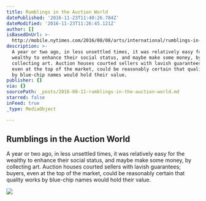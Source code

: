 ```yaml
---
title: Rumblings in the Auction World
datePublished: '2016-11-23T11:40:26.784Z'
dateModified: '2016-11-23T11:26:45.121Z'
author: []
isBasedOnUrl: >-
  http://mobile.nytimes.com/2016/08/08/arts/international/rumblings-in-the-auction-world.html
description: >-
  A year or two ago, in less unsettled times, it was relatively easy for the
  wealthy to enhance their social status, and maybe make some money, by
  collecting art. Auction houses courted sellers with lavish guarantees; buyers,
  even at the top of the market, could be reasonably certain that quality works
  by blue-chip names would hold their value.
publisher: {}
via: {}
sourcePath: _posts/2016-08-11-rumblings-in-the-auction-world.md
starred: false
inFeed: true
_type: MediaObject

---
```

<article style=""><h1>Rumblings in the Auction World</h1><p>A year or two ago, in less unsettled times, it was relatively easy for the wealthy to enhance their social status, and maybe make some money, by collecting art. Auction houses courted sellers with lavish guarantees; buyers, even at the top of the market, could be reasonably certain that quality works by blue-chip names would hold their value.</p><img src="https://cdn1.nyt.com/images/2016/08/08/arts/08iht-reyburnTEST/08iht-reyburnTEST-articleLarge.jpg" /></article>